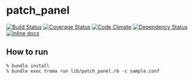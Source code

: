 patch_panel
===========

[![Build Status](http://img.shields.io/travis/trema/patch_panel/develop.svg?style=flat)][travis]
[![Coverage Status](http://img.shields.io/coveralls/trema/patch_panel/develop.svg?style=flat)][coveralls]
[![Code Climate](http://img.shields.io/codeclimate/github/trema/patch_panel.svg?style=flat)][codeclimate]
[![Dependency Status](http://img.shields.io/gemnasium/trema/patch_panel.svg?style=flat)][gemnasium]
[![Inline docs](http://inch-ci.org/github/trema/patch_panel.png?branch=develop)][inch]

[travis]: http://travis-ci.org/trema/patch_panel
[coveralls]: https://coveralls.io/r/trema/patch_panel
[codeclimate]: https://codeclimate.com/github/trema/patch_panel
[gemnasium]: https://gemnasium.com/trema/patch_panel
[inch]: http://inch-ci.org/github/trema/patch_panel


How to run
----------

```
% bundle install
% bundle exec trema run lib/patch_panel.rb -c sample.conf
```
